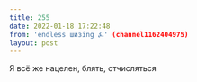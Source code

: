 ```yaml
---
title: 255
date: 2022-01-18 17:22:48
from: 'endless шизing ⍼' (channel1162404975)
layout: post
---
```


Я всё же нацелен, блять, отчисляться
